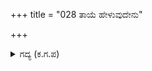 +++
title = "028 ತಾಯೆ ಹೇಳುವುದೇನು"

+++

<details><summary>ಗದ್ಯ (ಕ.ಗ.ಪ) </summary>

28. ತಾಯೇ, ಏನು ಹೇಳಲಿ ? ಪಾಂಡವರಿಂದ ಉಳಿಸಲ್ಪಟ್ಟ ಈ ದೇಹಕ್ಕೆ ಉಂಟಾದ ಆಯಾಸವನ್ನು ಹೇಳಲಾರೆ. ಅದನ್ನು ಹೊರಗೆ ಇದ್ದವರಲ್ಲಿ ಕೇಳುವುದು. ನಿಮಗೆ ನೂರು ಮಕ್ಕಳಿರುವಾಗ, ಅವರಲ್ಲಿ ಒಬ್ಬ ಮಾತ್ರ ಇಲ್ಲ ಎಂದು ಭಾವಿಸಿದರೆ ಸರಿ. ಇದಕ್ಕೆ ಮನೋವೇದನೆ ಏಕೆ ? ಎಂದು ದುಯೋಧನನು ಕೇಳಿದನು.
</details>
